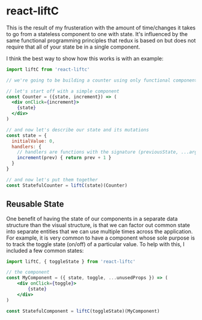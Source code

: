 # react-liftC

This is the result of my frusteration with the amount of time/changes it takes to go from a stateless
component to one with state. It's influenced by the same functional programming principles that redux
is based on but does not require that all of your state be in a single component.


I think the best way to show how this works is with an example:

```jsx
import liftC from 'react-liftc'

// we're going to be building a counter using only functional components and pure functions

// let's start off with a simple component
const Counter = ({state, increment}) => (
  <div onClick={increment}>
    {state}
  </div>
)

// and now let's describe our state and its mutations
const state = {
  initialValue: 0,
  handlers: {
    // handlers are functions with the signature (previousState, ...args) => newState
    increment(prev) { return prev + 1 }
  }
}

// and now let's put them together
const StatefulCounter = liftC(state)(Counter)

```


## Reusable State

One benefit of having the state of our components in a separate data structure than the
visual structure, is that we can factor out common state into separate entities that we
can use multiple times across the application. For example, it is very common to have a
component whose sole purpose is to track the toggle state (on/off) of a particular value.
To help with this, I included a few common states:

```jsx
import liftC, { toggleState } from 'react-liftc'

// the component
const MyComponent = ({ state, toggle, ...unusedProps }) => (
    <div onClick={toggle}>
        {state}
    </div>
)

const StatefulComponent = liftC(toggleState)(MyComponent)

```
